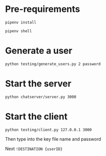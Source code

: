 # Pre-requirements

```
pipenv install

pipenv shell
```

# Generate a user

```
python testing/generate_users.py 2 password
```

# Start the server

```
python chatserver/server.py 3000
```

# Start the client

```
python testing/client.py 127.0.0.1 3000
```

Then type into the key file name and password

Next `!DESTINATION {userID}`